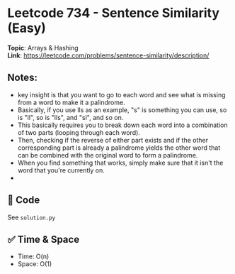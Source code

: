 # Leetcode 734 - Sentence Similarity (Easy)

**Topic**: Arrays & Hashing  
**Link**: https://leetcode.com/problems/sentence-similarity/description/

## Notes: 
 - key insight is that you want to go to each word and see what is missing from a word to make it a palindrome.
 - Basically, if you use lls as an example, "s" is something you can use, so is "ll", so is "lls", and "sl", and so on. 
 - This basically requires you to break down each word into a combination of two parts (looping through each word). 
 - Then, checking if the reverse of either part exists and if the other corresponding part is already a palindrome yields the other word that can be combined with the original word to form a palindrome. 
 - When you find something that works, simply make sure that it isn't the word that you're currently on. 
 - 

## 🧪 Code
See `solution.py`

## ✅ Time & Space
- Time: O(n)
- Space: O(1)